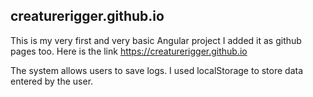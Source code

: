 ## creaturerigger.github.io

This is my very first and very basic Angular project I added it as github pages too.
Here is the link https://creaturerigger.github.io

The system allows users to save logs. I used localStorage to store data entered by the user.


